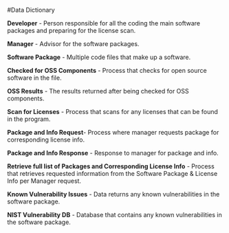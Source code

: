 #Data Dictionary

**Developer** - Person responsible for all the coding the main software packages and preparing for the license scan.

**Manager** - Advisor for the software packages. 

**Software Package** - Multiple code files that make up a software. 

**Checked for OSS Components** - Process that checks for open source software in the file.

**OSS Results** - The results returned after being checked for OSS components. 

**Scan for Licenses** - Process that scans for any licenses that can be found in the program. 
 
**Package and Info Request**- Process where manager requests package for corresponding license info. 

**Package and Info Response** - Response to manager for package and info. 

**Retrieve full list of Packages and Corresponding License Info** - Process that retrieves requested information from the Software Package & License Info per Manager request.

**Known Vulnerability Issues** -  Data returns any known vulnerabilities in the software package.

**NIST Vulnerability DB** - Database that contains any known vulnerabilities in the software package.


